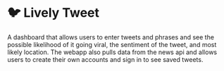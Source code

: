 # 🐦 Lively Tweet
A dashboard that allows users to enter tweets and phrases and see the possible likelihood of it going viral, the sentiment of the tweet, and most likely location. The webapp also pulls data from the news api and allows users to create their own accounts and sign in to see saved tweets.
